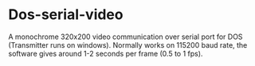 # Dos-serial-video
A monochrome 320x200 video communication over serial port for DOS (Transmitter runs on windows). Normally works on 115200 baud rate, the software gives around 1-2 seconds per frame (0.5 to 1 fps).
